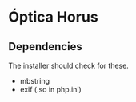Óptica Horus
============



Dependencies
------------

The installer should check for these.

* mbstring
* exif (.so in php.ini)
